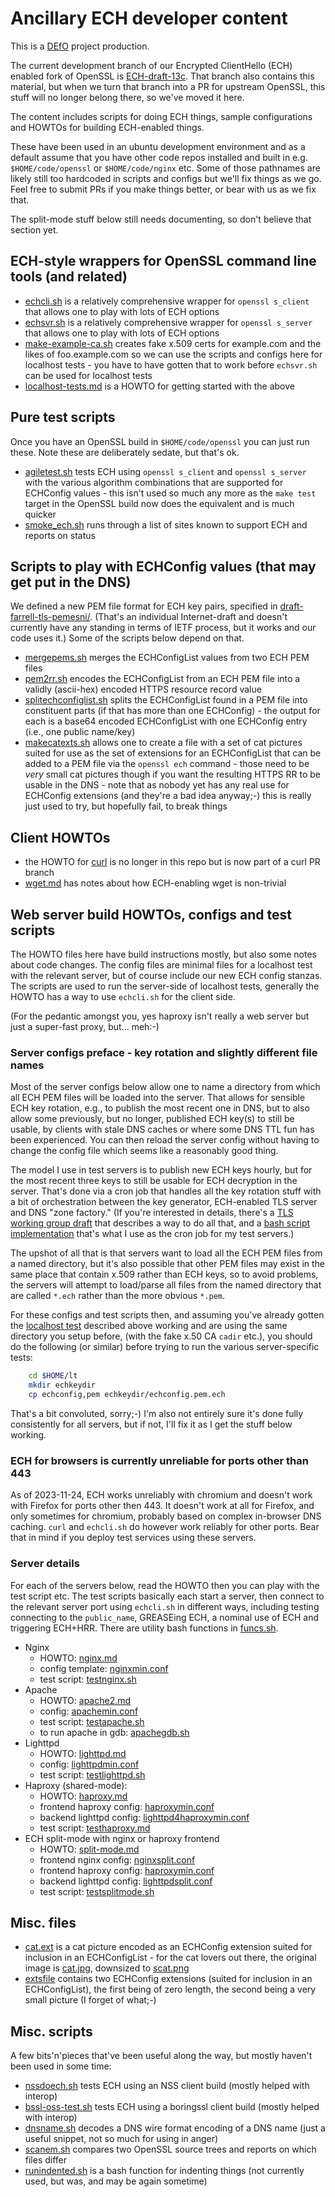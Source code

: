 # Ancillary ECH developer content

This is a [DEfO](https://defo.ie) project production.

The current development branch of our Encrypted ClientHello (ECH) enabled fork
of OpenSSL is
[ECH-draft-13c](https://github.com/sftcd/openssl/tree/ECH-draft-13c). That
branch also contains this material, but when we turn that branch into a PR for
upstream OpenSSL, this stuff will no longer belong there, so we've moved it
here.

The content includes scripts for doing ECH things, sample configurations and
HOWTOs for building ECH-enabled things.

These have been used in an ubuntu development environment and as a default
assume that you have other code repos installed and built in e.g.
``$HOME/code/openssl`` or ``$HOME/code/nginx`` etc. Some of those pathnames are
likely still too hardcoded in scripts and configs but we'll fix things as we
go.  Feel free to submit PRs if you make things better, or bear with us as we
fix that.

The split-mode stuff below still needs documenting, so don't believe that
section yet.

## ECH-style wrappers for OpenSSL command line tools (and related)

- [echcli.sh](scripts/echcli.sh) is a relatively comprehensive wrapper for ``openssl
  s_client`` that allows one to play with lots of ECH options
- [echsvr.sh](scripts/echsvr.sh) is a relatively comprehensive wrapper for ``openssl
  s_server`` that allows one to play with lots of ECH options
- [make-example-ca.sh](mscripts/ake-example-ca.sh) creates fake x.509 certs for
  example.com and the likes of foo.example.com so we can use the scripts and
  configs here for localhost tests - you have to have gotten that to work before
  ``echsvr.sh`` can be used for localhost tests
- [localhost-tests.md](howtos/localhost-tests.md) is a HOWTO for getting started with
  the above

## Pure test scripts

Once you have an OpenSSL build in ``$HOME/code/openssl`` you can just
run these. Note these are deliberately sedate, but that's ok.

- [agiletest.sh](scripts/agiletest.sh) tests ECH using ``openssl s_client`` and
  ``openssl s_server`` with the various algorithm combinations that are
  supported for ECHConfig values - this isn't used so much any more as 
  the ``make test`` target in the OpenSSL build now does the equivalent
  and is much quicker
- [smoke_ech.sh](scripts/smoke_ech.sh) runs through a list of sites known to support
  ECH and reports on status

## Scripts to play with ECHConfig values (that may get put in the DNS)

We defined a new PEM file format for ECH key pairs, specified in
[draft-farrell-tls-pemesni/](https://datatracker.ietf.org/doc/draft-farrell-tls-pemesni/).
(That's an individual Internet-draft and doesn't currently have any standing in
terms of IETF process, but it works and our code uses it.) 
Some of the scripts below depend on that.

- [mergepems.sh](scripts/mergepems.sh) merges the ECHConfigList values from two ECH PEM
  files
- [pem2rr.sh](scripts/pem2rr.sh) encodes the ECHConfigList from an ECH PEM file into a
  validly (ascii-hex) encoded HTTPS resource record value
- [splitechconfiglist.sh](scripts/splitechconfiglist.sh) splits the ECHConfigList found
  in a PEM file into constituent parts (if that has more than one ECHConfig) -
  the output for each is a base64 encoded ECHConfigList with one ECHConfig entry
  (i.e., one public name/key)
- [makecatexts.sh](scripts/makecatexts.sh) allows one to create a file with a set of cat
  pictures suited for use as the set of extensions for an ECHConfigList
  that can be added to a PEM file via the ``openssl ech`` command - those
  need to be *very* small cat pictures though if you want the resulting 
  HTTPS RR to be usable in the DNS - note that as nobody yet has any real use
  for ECHConfig extensions (and they're a bad idea anyway;-) this is really
  just used to try, but hopefully fail, to break things

## Client HOWTOs

- the HOWTO for
  [curl](https://github.com/sftcd/curl/blob/ECH-experimental/docs/ECH.md) is no
  longer in this repo but is now part of a curl PR branch
- [wget.md](howtos/wget.md) has notes about how ECH-enabling wget is
  non-trivial

## Web server build HOWTOs, configs and test scripts

The HOWTO files here have build instructions mostly, but also some notes about
code changes. The config files are minimal files for a localhost test with the
relevant server, but of course include our new ECH config stanzas. The scripts
are used to run the server-side of localhost tests, generally the HOWTO has a
way to use ``echcli.sh`` for the client side.

(For the pedantic amongst you, yes haproxy isn't really a web server but
just a super-fast proxy, but... meh:-)

### Server configs preface - key rotation and slightly different file names

Most of the server configs below allow one to name a directory from which all
ECH PEM files will be loaded into the server. That allows for sensible ECH key
rotation, e.g., to publish the most recent one in DNS, but to also allow some
previously, but no longer, published ECH key(s) to still be usable, by clients
with stale DNS caches or where some DNS TTL fun has been experienced. You can
then reload the server config without having to change the config file which
seems like a reasonably good thing.

The model I use in test servers is to publish new ECH keys hourly, but for the
most recent three keys to still be usable for ECH decryption in the server.
That's done via a cron job that handles all the key rotation stuff with a bit
of orchestration between the key generator, ECH-enabled TLS server and DNS
"zone factory." (If you're interested in details, there's a [TLS working group
draft](https://datatracker.ietf.org/doc/html/draft-ietf-tls-wkech) that
describes a way to do all that, and a [bash script
implementation](https://github.com/sftcd/wkesni/blob/master/wkech-04.sh) that's
what I use as the cron job for my test servers.)

The upshot of all that is that servers want to load all the ECH PEM files from
a named directory, but it's also possible that other PEM files may exist in the
same place that contain x.509 rather than ECH keys, so to avoid problems, the
servers will attempt to load/parse all files from the named directory that are
called ``*.ech`` rather than the more obvious ``*.pem``.

For these configs and test scripts then, and assuming you've already gotten the
[localhost test](howtos/localhost-tests.md) described above working and are using the
same directory you setup before, (with the fake x.50 CA ``cadir`` etc.), you
should do the following (or similar) before trying to run the various
server-specific tests:

```bash
    cd $HOME/lt
    mkdir echkeydir
    cp echconfig,pem echkeydir/echconfig.pem.ech
```

That's a bit convoluted, sorry;-) I'm also not entirely sure it's done fully
consistently for all servers, but if not, I'll fix it as I get the stuff below
working.

### ECH for browsers is currently unreliable for ports other than 443

As of 2023-11-24, ECH works unreliably with chromium and doesn't work with
Firefox for ports other then 443.  It doesn't work at all for Firefox, and
only sometimes for chromium, probably based on complex in-browser DNS caching.
``curl`` and ``echcli.sh`` do however work reliably for other ports. Bear
that in mind if you deploy test services using these servers.

### Server details

For each of the servers below, read the HOWTO then you can play with the test
script etc. The test scripts basically each start a server, then connect to the
relevant server port using ``echcli.sh`` in different ways, including testing
connecting to the ``public_name``, GREASEing ECH, a nominal use of ECH and
triggering ECH+HRR. There are utility bash functions in
[funcs.sh](./scripts/funcs.sh).

- Nginx
    - HOWTO: [nginx.md](howtos/nginx.md)
    - config template: [nginxmin.conf](configs/nginxmin.conf)
    - test script: [testnginx.sh](scripts/testnginx.sh)
- Apache
    - HOWTO: [apache2.md](howtos/apache2.md)
    - config: [apachemin.conf](configs/apachemin.conf)
    - test script: [testapache.sh](scripts/testapache.sh)
    - to run apache in gdb: [apachegdb.sh](scripts/apachegdb.sh)
- Lighttpd
    - HOWTO: [lighttpd.md](howtos/lighttpd.md)
    - config: [lighttpdmin.conf](configs/lighttpdmin.conf)
    - test script: [testlighttpd.sh](scripts/testlighttpd.sh)
- Haproxy (shared-mode):
    - HOWTO: [haproxy.md](howtos/haproxy.md)
    - frontend haproxy config: [haproxymin.conf](configs/haproxymin.conf)
    - backend lighttpd config: [lighttpd4haproxymin.conf](configs/lighttpd4haproxymin.conf)
    - test script: [testhaproxy.md](scripts/testhaproxy.sh)
- ECH split-mode with nginx or haproxy frontend
    - HOWTO: [split-mode.md](howtos/split-mode.md)
    - frontend nginx config: [nginxsplit.conf](configs/nginxsplit.conf)
    - frontend haproxy config: [haproxymin.conf](configs/haproxymin.conf)
    - backend lighttpd config: [lighttpdsplit.conf](configs/lighttpdsplit.conf)
    - test script: [testsplitmode.sh](scripts/testsplitmode.sh)

## Misc. files

- [cat.ext](misc/cat.ext) is a cat picture encoded as an ECHConfig extension suited
  for inclusion in an ECHConfigList - for the cat lovers out there, the
  original image is [cat.jpg](misc/cat.jpg), downsized to [scat.png](misc/scat.png)
- [extsfile](misc/extsfile) contains two ECHConfig extensions (suited for inclusion
  in an ECHConfigList), the first being of zero length, the second being a very
  small picture (I forget of what;-)

## Misc. scripts

A few bits'n'pieces that've been useful along the way, but mostly haven't been
used in some time:

- [nssdoech.sh](scripts/nssdoech.sh) tests ECH using an NSS client build (mostly helped
  with interop)
- [bssl-oss-test.sh](scripts/bssl-oss-test.sh) tests ECH using a boringssl client build
  (mostly helped with interop)
- [dnsname.sh](scripts/dnsname.sh) decodes a DNS wire format encoding of a DNS name
  (just a useful snippet, not so much for using in anger)
- [scanem.sh](scripts/scanem.sh) compares two OpenSSL source trees and reports on which
  files differ
- [runindented.sh](scripts/runindented.sh) is a bash function for indenting things (not
  currently used, but was, and may be again sometime)
